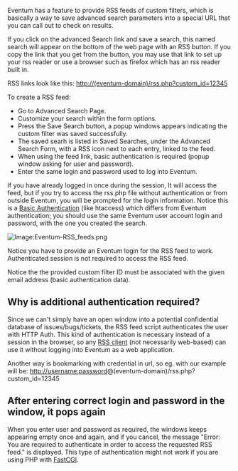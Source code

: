 Eventum has a feature to provide RSS feeds of custom filters, which is basically a way to save advanced search parameters into a special URL that you can call out to check on results.

If you click on the advanced Search link and save a search, this named search will appear on the bottom of the web page with an RSS button. If you copy the link that you get from the button, you may use that link to set up your rss reader or use a browser such as firefox which has an rss reader built in.

RSS links look like this: <http://(eventum-domain)/rss.php?custom_id=12345>

To create a RSS feed:

-   Go to Advanced Search Page.
-   Customize your search within the form options.
-   Press the Save Search button, a popup windows appears indicating the custom filter was saved successfully.
-   The saved searh is listed in Saved Searches, under the Advanced Search Form, with a RSS icon next to each entry, linked to the feed.
-   When using the feed link, basic authentication is required (popup window asking for user and password).
-   Enter the same login and password used to log into Eventum.

If you have already logged in once during the session, It will access the feed, but if you try to access the rss.php file without authentication or from outside Eventum, you will be prompted for the login information. Notice this is a [Basic Authentication](http://en.wikipedia.org/wiki/Basic_access_authentication) (like htaccess) which differs from Eventum authentication; you should use the same Eventum user account login and password, with the one you created the search.

![Image:Eventum-RSS_feeds.png](Eventum-RSS_feeds.png "Image:Eventum-RSS_feeds.png")

Notice you have to provide an Eventum login for the RSS feed to work. Authenticated session is not required to access the RSS feed.

Notice the the provided custom filter ID must be associated with the given email address (basic authentication data).

Why is additional authentication required?
------------------------------------------

Since we can't simply have an open window into a potential confidential database of issues/bugs/tickets, the RSS feed script authenticates the user with HTTP Auth. This kind of authentication is necessary instead of a session in the browser, so any [RSS client](http://en.wikipedia.org/wiki/RSS_Reader) (not necessarily web-based) can use it without logging into Eventum as a web application.

Another way is bookmarking with credential in url, so eg. with our example will be: [http://username:password](http://username:password)@(eventum-domain)/rss.php?custom_id=12345

After entering correct login and password in the window, it pops again
----------------------------------------------------------------------

When you enter user and password as required, the windows keeps appearing empty once and again, and if you cancel, the message "Error: You are required to authenticate in order to access the requested RSS feed." is displayed. This type of authentication might not work if you are using PHP with [FastCGI](http://www.fastcgi.com).
